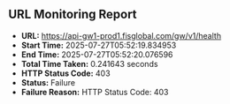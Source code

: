 ## URL Monitoring Report

- **URL:** https://api-gw1-prod1.fisglobal.com/gw/v1/health
- **Start Time:** 2025-07-27T05:52:19.834953
- **End Time:** 2025-07-27T05:52:20.076596
- **Total Time Taken:** 0.241643 seconds
- **HTTP Status Code:** 403
- **Status:** Failure
- **Failure Reason:** HTTP Status Code: 403
